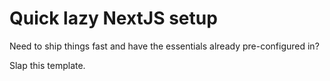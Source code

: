 # Quick lazy NextJS setup

Need to ship things fast and have the essentials already pre-configured in?

Slap this template.

